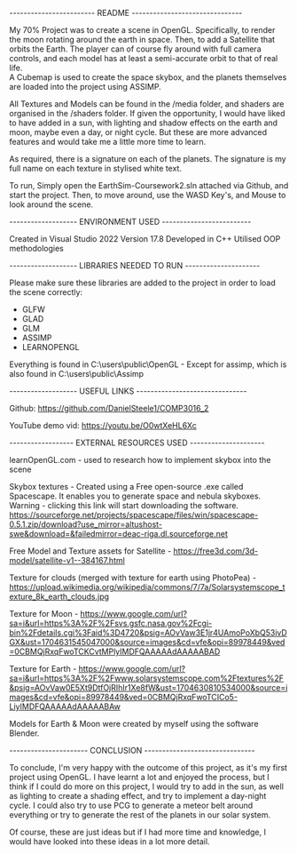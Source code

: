 ------------------------ README -------------------------------

My 70% Project was to create a scene in OpenGL. Specifically, to render the moon rotating around the earth in space. Then, to add a Satellite that orbits the Earth. 
The player can of course fly around with full camera controls, and each model has at least a semi-accurate orbit to that of real life.  
A Cubemap is used to create the space skybox, and the planets themselves are loaded into the project using ASSIMP. 

All Textures and Models can be found in the /media folder, and shaders are organised in the /shaders folder. 
If given the opportunity, I would have liked to have added in a sun, with lighting and shadow effects on the earth and moon, maybe even a day, or night cycle. But these are more advanced features and would take me a little more time to learn. 

As required, there is a signature on each of the planets. The signature is my full name on each texture in stylised white text.

To run, Simply open the EarthSim-Coursework2.sln attached via Github, and start the project. Then, to move around, use the WASD Key's, and Mouse to look around the scene.

-------------------  ENVIRONMENT USED  -------------------------

Created in Visual Studio 2022 Version 17.8
Developed in C++ 
Utilised OOP methodologies 

------------------- LIBRARIES NEEDED TO RUN ---------------------

Please make sure these libraries are added to the project in order to load the scene correctly: 
- GLFW
- GLAD
- GLM
- ASSIMP
- LEARNOPENGL

Everything is found in C:\users\public\OpenGL - Except for assimp, which is also found in C:\users\public\Assimp 

------------------- USEFUL LINKS -------------------------------

Github: https://github.com/DanielSteele1/COMP3016_2

YouTube demo vid: https://youtu.be/O0wtXeHL6Xc

------------------ EXTERNAL RESOURCES USED ---------------------

learnOpenGL.com - used to research how to implement skybox into the scene

Skybox textures - Created using a Free open-source .exe called Spacescape. It enables you to generate space and nebula skyboxes. Warning - clicking this link will start downloading the software. 
https://sourceforge.net/projects/spacescape/files/win/spacescape-0.5.1.zip/download?use_mirror=altushost-swe&download=&failedmirror=deac-riga.dl.sourceforge.net

Free Model and Texture assets for Satellite - https://free3d.com/3d-model/satellite-v1--384167.html

Texture for clouds (merged with texture for earth using PhotoPea) - https://upload.wikimedia.org/wikipedia/commons/7/7a/Solarsystemscope_texture_8k_earth_clouds.jpg

Texture for Moon - https://www.google.com/url?sa=i&url=https%3A%2F%2Fsvs.gsfc.nasa.gov%2Fcgi-bin%2Fdetails.cgi%3Faid%3D4720&psig=AOvVaw3E1jr4UAmoPoXbQ53ivDGX&ust=1704631545047000&source=images&cd=vfe&opi=89978449&ved=0CBMQjRxqFwoTCKCvtMPlyIMDFQAAAAAdAAAAABAD

Texture for Earth - https://www.google.com/url?sa=i&url=https%3A%2F%2Fwww.solarsystemscope.com%2Ftextures%2F&psig=AOvVaw0E5Xt9DtfOjRIhIr1Xe8fW&ust=1704630810534000&source=images&cd=vfe&opi=89978449&ved=0CBMQjRxqFwoTCICo5-LiyIMDFQAAAAAdAAAAABAw

Models for Earth & Moon were created by myself using the software Blender.

---------------------- CONCLUSION -------------------------------

To conclude, I'm very happy with the outcome of this project, as it's my first project using OpenGL. I have learnt a lot and enjoyed the process, but I think if I could do more on this project, 
I would try to add in the sun, as well as lighting to create a shading effect, and try to implement a day-night cycle. 
I could also try to use PCG to generate a meteor belt around everything or try to generate the rest of the planets in our solar system. 

Of course, these are just ideas but if I had more time and knowledge, I would have looked into these ideas in a lot more detail.
